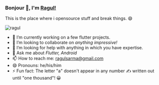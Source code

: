 ### Bonjour 👋, I'm [Ragul!](http://linkedin.com/in/ragul-nathan)


This is the place where i opensource stuff and break things. :smile:

<p align="left"> <img src="https://komarev.com/ghpvc/?username=ragulsarma&label=Profile%20views&color=0e75b6&style=flat" alt="ragul" /> </p>

- 🔭 I’m currently working on a few flutter projects.
- 👯 I’m looking to collaborate on *anything impressive!*
- 🤔 I’m looking for help with anything in which you have expertise.
- 💬 Ask me about *Flutter, Android*
- 📫 How to reach me: ragulsarma@gmail.com
- 😄 Pronouns: he/his/him
- ⚡ Fun fact: The letter "a" doesn't appear in any number :writing_hand: written out until "one thousand"! :grinning:
